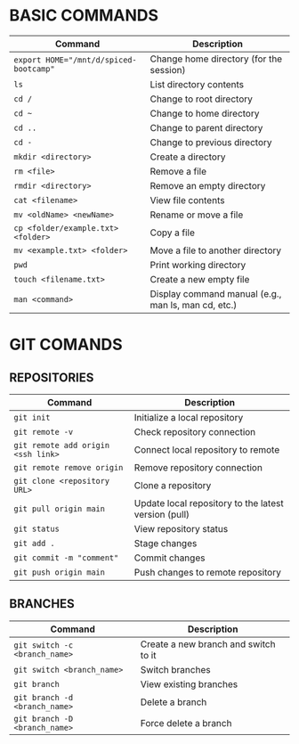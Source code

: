 # BASIC COMMANDS

| Command                                | Description                                         |
| -------------------------------------- | --------------------------------------------------- |
| `export HOME="/mnt/d/spiced-bootcamp"` | Change home directory (for the session)             |
| `ls`                                   | List directory contents                             |
| `cd /`                                 | Change to root directory                            |
| `cd ~`                                 | Change to home directory                            |
| `cd ..`                                | Change to parent directory                          |
| `cd -`                                 | Change to previous directory                        |
| `mkdir <directory>`                    | Create a directory                                  |
| `rm <file>`                            | Remove a file                                       |
| `rmdir <directory>`                    | Remove an empty directory                           |
| `cat <filename>`                       | View file contents                                  |
| `mv <oldName> <newName>`               | Rename or move a file                               |
| `cp <folder/example.txt> <folder>`     | Copy a file                                         |
| `mv <example.txt> <folder>`            | Move a file to another directory                    |
| `pwd`                                  | Print working directory                             |
| `touch <filename.txt>`                 | Create a new empty file                             |
| `man <command>`                        | Display command manual (e.g., man ls, man cd, etc.) |

# GIT COMANDS

## REPOSITORIES

| Command                            | Description                                          |
| ---------------------------------- | ---------------------------------------------------- |
| `git init`                         | Initialize a local repository                        |
| `git remote -v`                    | Check repository connection                          |
| `git remote add origin <ssh link>` | Connect local repository to remote                   |
| `git remote remove origin`         | Remove repository connection                         |
| `git clone <repository URL>`       | Clone a repository                                   |
| `git pull origin main`             | Update local repository to the latest version (pull) |
| `git status`                       | View repository status                               |
| `git add .`                        | Stage changes                                        |
| `git commit -m "comment"`          | Commit changes                                       |
| `git push origin main`             | Push changes to remote repository                    |

## BRANCHES

| Command                       | Description                          |
| ----------------------------- | ------------------------------------ |
| `git switch -c <branch_name>` | Create a new branch and switch to it |
| `git switch <branch_name>`    | Switch branches                      |
| `git branch`                  | View existing branches               |
| `git branch -d <branch_name>` | Delete a branch                      |
| `git branch -D <branch_name>` | Force delete a branch                |
